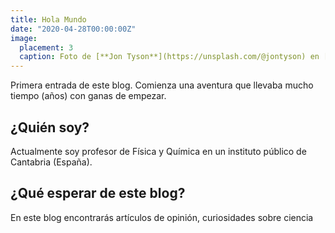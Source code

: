 ```yaml
---
title: Hola Mundo
date: "2020-04-28T00:00:00Z"
image:
  placement: 3
  caption: Foto de [**Jon Tyson**](https://unsplash.com/@jontyson) en [Unsplash](https://unsplash.com)
---
```


Primera entrada de este blog. Comienza una aventura que llevaba mucho tiempo (años) con ganas de empezar.

## ¿Quién soy?

Actualmente soy profesor de Física y Química en un instituto público de Cantabria (España). 


## ¿Qué esperar de este blog?
En este blog encontrarás artículos de opinión, curiosidades sobre ciencia